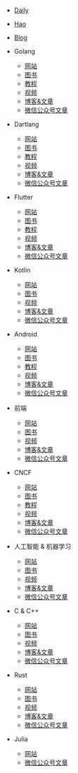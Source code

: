 * [Daily](nav/daily.md)
* [Hao](nav/hao.md)
* [Blog](nav/blog.md)

* Golang

  * [网站](golang/sites.md)
  * [图书](golang/books.md)
  * [教程](golang/course.md)
  * [视频](golang/videos.md)
  * [博客&文章](golang/articles.md)
  * [微信公众号文章](golang/weixin.md)

* Dartlang

  * [网站](dartlang/sites.md)
  * [图书](dartlang/books.md)
  * [教程](dartlang/course.md)
  * [视频](dartlang/videos.md)
  * [博客&文章](dartlang/articles.md)
  * [微信公众号文章](dartlang/weixin.md)

* Flutter

  * [网站](flutter/sites.md)
  * [图书](flutter/books.md)
  * [教程](flutter/course.md)
  * [视频](flutter/videos.md)
  * [博客&文章](flutter/articles.md)
  * [微信公众号文章](flutter/weixin.md)

* Kotlin

  * [网站](kotlin/sites.md)
  * [图书](kotlin/books.md)
  * [视频](kotlin/videos.md)
  * [博客&文章](kotlin/articles.md)
  * [微信公众号文章](kotlin/weixin.md)

* Android

  * [网站](android/sites.md)
  * [图书](android/books.md)
  * [教程](android/course.md)
  * [视频](android/videos.md)
  * [博客&文章](android/articles.md)
  * [微信公众号文章](android/weixin.md)

* 前端

  * [网站](front/sites.md)
  * [图书](front/books.md)
  * [视频](front/videos.md)
  * [博客&文章](front/articles.md)
  * [微信公众号文章](front/weixin.md)

* CNCF

  * [网站](cncf/sites.md)
  * [图书](cncf/books.md)
  * [教程](cncf/course.md)
  * [视频](cncf/videos.md)
  * [博客&文章](cncf/articles.md)
  * [微信公众号文章](cncf/weixin.md)

* 人工智能 & 机器学习

  * [网站](deeplearning/sites.md)
  * [图书](deeplearning/books.md)
  * [视频](deeplearning/videos.md)
  * [博客&文章](deeplearning/articles.md)
  * [微信公众号文章](deeplearning/weixin.md)

* C & C++

  * [网站](c-c++/sites.md)
  * [图书](c-c++/books.md)
  * [视频](c-c++/videos.md)
  * [博客&文章](c-c++/articles.md)
  * [微信公众号文章](c-c++/weixin.md)

* Rust

  * [网站](rust/sites.md)
  * [图书](rust/books.md)
  * [视频](rust/videos.md)
  * [博客&文章](rust/articles.md)
  * [微信公众号文章](rust/weixin.md)

* Julia

  * [网站](julia/sites.md)
  * [微信公众号文章](julia/weixin.md)